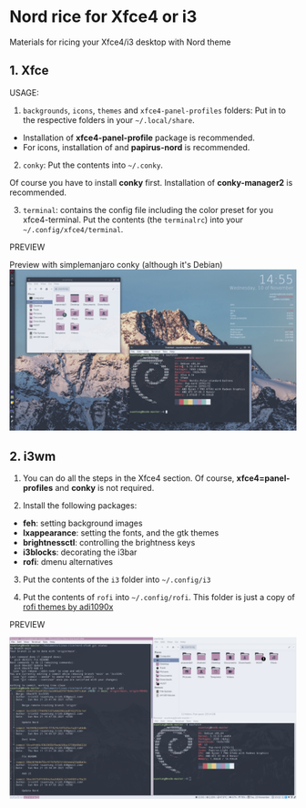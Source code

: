 # Nord rice for Xfce4 or i3 

Materials for ricing your Xfce4/i3 desktop with Nord theme

## 1. Xfce

USAGE:
1. ```backgrounds```, ```icons```, ```themes``` and ```xfce4-panel-profiles``` folders: Put in to the respective folders in your ```~/.local/share```. 

- Installation of **xfce4-panel-profile** package is recommended.
- For icons, installation of and **papirus-nord** is recommended.

2. ```conky```: Put the contents into ```~/.conky```.

Of course you have to install **conky** first. Installation of **conky-manager2** is recommended.

3. ```terminal```: contains the config file including the color preset for you xfce4-terminal. Put the contents (the ```terminalrc```) into your ```~/.config/xfce4/terminal```.

PREVIEW

Preview with simplemanjaro conky (although it's Debian)
![img](/nord-simplemanjaro-preview.png)


## 2. i3wm
1. You can do all the steps in the Xfce4 section. Of course, **xfce4=panel-profiles** and **conky** is not required.

2. Install the following packages:

- **feh**: setting background images
- **lxappearance**: setting the fonts, and the gtk themes
- **brightnessctl**: controlling the brightness keys
- **i3blocks**: decorating the i3bar
- **rofi**: dmenu alternatives

3. Put the contents of the ```i3``` folder into ```~/.config/i3 ```

4. Put the contents of ```rofi``` into ```~/.config/rofi```. This folder is just a copy of [rofi themes by adi1090x](https://github.com/adi1090x/rofi)

PREVIEW

![img](/i3-preview.png)